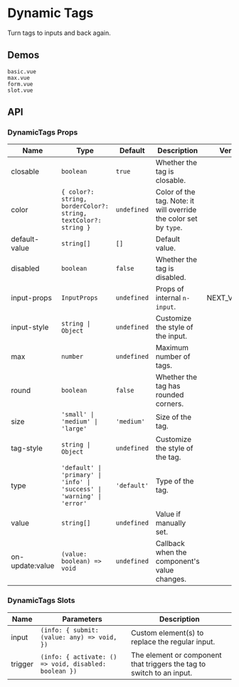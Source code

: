 # Dynamic Tags

Turn tags to inputs and back again.

## Demos

```demo
basic.vue
max.vue
form.vue
slot.vue
```

## API

### DynamicTags Props

| Name | Type | Default | Description | Version |
| --- | --- | --- | --- | --- |
| closable | `boolean` | `true` | Whether the tag is closable. |  |
| color | `{ color?: string, borderColor?: string, textColor?: string }` | `undefined` | Color of the tag. Note: it will override the color set by `type`. |  |
| default-value | `string[]` | `[]` | Default value. |  |
| disabled | `boolean` | `false` | Whether the tag is disabled. |  |
| input-props | `InputProps` | `undefined` | Props of internal `n-input`. | NEXT_VERSION |
| input-style | `string \| Object` | `undefined` | Customize the style of the input. |  |
| max | `number` | `undefined` | Maximum number of tags. |  |
| round | `boolean` | `false` | Whether the tag has rounded corners. |  |
| size | `'small' \| 'medium' \| 'large'` | `'medium'` | Size of the tag. |  |
| tag-style | `string \| Object` | `undefined` | Customize the style of the tag. |  |
| type | `'default' \| 'primary' \| 'info' \| 'success' \| 'warning' \| 'error'` | `'default'` | Type of the tag. |
| value | `string[]` | `undefined` | Value if manually set. |  |
| on-update:value | `(value: boolean) => void` | `undefined` | Callback when the component's value changes. |  |

### DynamicTags Slots

| Name | Parameters | Description |
| --- | --- | --- |
| input | `(info: { submit: (value: any) => void, })` | Custom element(s) to replace the regular input. |
| trigger | `(info: { activate: () => void, disabled: boolean })` | The element or component that triggers the tag to switch to an input. |
